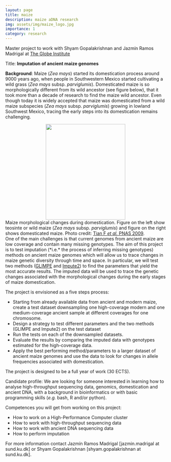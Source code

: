 ```yaml
---
layout: page
title: maize
description: maize aDNA research
img: assets/img/maize_logo.jpg
importance: 1
category: research
---
```



Master project to work with Shyam Gopalakrishnan and Jazmín Ramos Madrigal at <a href="https://globe.ku.dk/research/hologenomics/gopalakrishnan-group/">The Globe Institute</a>

Title: **Imputation of ancient maize genomes**

**Background**: Maize (*Zea mays*) started its domestication process around 9000 years ago, when people in Southwestern Mexico started cultivating a wild grass (*Zea mays* subsp. *parviglumis*). Domesticated maize is so morphologically different from its wild ancestor (see figure below), that it took more than a decade of research to find the maize wild ancestor. Even though today it is widely accepted that maize was domesticated from a wild maize subspecies (*Zea mays* subsp. *parviglumis*) growing in lowland Southwest Mexico, tracing the early steps into its domestication remains challenging.

<div  style="text-align:center" class="row">
    <div class="col-sm mt-3 mt-md-0">
        <img class="center" src="{{ '/assets/img/F1_large.jpg' | relative_url }}" width="250" height="300" alt="" title="example image"/>
    </div>
</div>
<div class="caption">
Maize morphological changes during domestication. Figure on the left show teosinte or wild maize (<i>Zea mays</i> subsp. <i>parviglumis</i>) and figure on the right shows domesticated maize.
Photo credit: <a href="https://doi.org/10.1073/pnas.0901122106">Tian F <i>et al.</i> PNAS 2009</a>.
</div>
One of the main challenges is that current genomes from ancient maize are low coverage and contain many missing genotypes. The aim of this project is to test imputation (*i.e.* the process of inferring missing genotypes) methods on ancient maize genomes which will allow us to trace changes in maize genetic diversity through time and space. In particular, we will test two methods (<a href="https://odelaneau.github.io/GLIMPSE/">GLIMPE</a> and <a href="http://mathgen.stats.ox.ac.uk/impute/impute_v2.html">Impute2</a>) to find the parameters that yield the most accurate results. The imputed data will be used to trace the genetic changes associated with the morphological changes during the early stages of maize domestication.

The project is envisioned as a five steps process:

-	Starting from already available data from ancient and modern maize, create a test dataset downsampling one high-coverage modern and one medium-coverage ancient sample at different coverages for one chromosome.
-	Design a strategy to test different parameters and the two methods (GLIMPE and Impute2) on the test dataset
-	Run the tests on each of the downsampled datasets.
-	Evaluate the results by comparing the imputed data with genotypes estimated for the high-coverage data.
- Apply the best performing method/parameters to a larger dataset of ancient maize genomes and use the data to look for changes in allele frequencies associated with domestication.

The project is designed to be a full year of work (30 ECTS).

Candidate profile:
We are looking for someone interested in learning how to analyse high-throughput sequencing data, genomics, domestication and ancient DNA, with a background in bioinformatics or with basic programming skills (*e.g.* bash, R and/or python).

Competences you will get from working on this project:
- How to work on a High-Performance Computer cluster
- How to work with high-throughput sequencing data
- How to work with ancient DNA sequencing data
- How to perform imputation

For more information contact Jazmín Ramos Madrigal [jazmin.madrigal at sund.ku.dk] or Shyam Gopalakrishnan [shyam.gopalakrishnan at sund.ku.dk].
